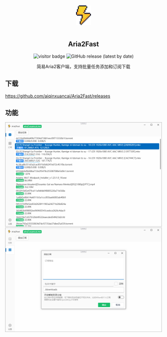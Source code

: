 ﻿
<div align="center">
<br>
<img width="48" src="./docs/images/logo.png" alt="Aria2Fast">
<br>
<br>
</div>
<p align="center" color="#6a737d">
<h2 align="center">Aria2Fast</h2>
</p>
<p align="center">
<img src="https://visitor.apptest.dev/?page_id=githubaria2fast" alt="visitor badge"/>
<img alt="GitHub release (latest by date)" src="https://img.shields.io/github/v/release/aiqinxuancai/Aria2Fast">
</p>
<p align="center" color="#6a737d">
简易Aria2客户端，支持批量任务添加和订阅下载 <br>
</p>

## 下载
https://github.com/aiqinxuancai/Aria2Fast/releases

## 功能
<img src="./docs/images/fast1.png" alt="Aria2Fast">

<img src="./docs/images/fast2.png" alt="Aria2Fast">

